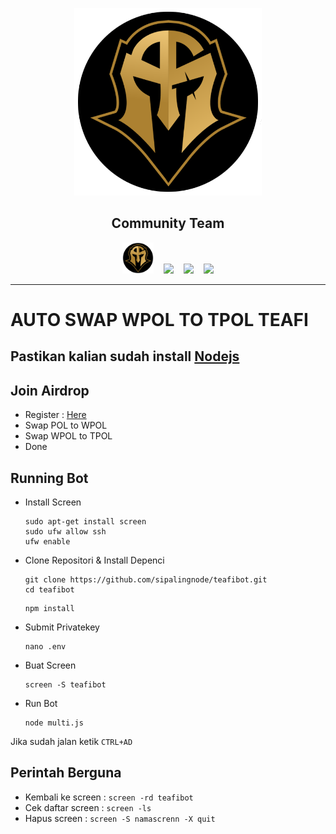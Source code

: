 <p align="center">
  <img height="300" height="auto" src="https://github.com/sipalingnode/sipalingnode/blob/main/logo.png">
</p>

<h2 align="center"><b>Community Team</b></h2>
<p align="center">
  <a href="https://www.airdropasc.com" target="_blank"><img src="https://github.com/sipalingnode/sipalingnode/blob/main/logo.png" width="50"/></a>&nbsp;&nbsp;&nbsp;
  <a href="https://t.me/airdropasc" target="_blank"><img src="https://github.com/user-attachments/assets/56e7f6ee-18b7-4b36-becc-ec6e4de7bff9" width="50"/></a>&nbsp;&nbsp;&nbsp;
  <a href="https://x.com/Autosultan_team" target="_blank"><img src="https://github.com/user-attachments/assets/fbb43aa4-9652-4a49-b984-5cf032b6b1ac" width="50"/></a>&nbsp;&nbsp;&nbsp;
  <a href="https://www.youtube.com/@ZamzaSalim" target="_blank"><img src="https://github.com/user-attachments/assets/c15509f9-acb7-49ce-989a-5bac62e7e549" width="50"/></a>
</p>

---

# AUTO SWAP WPOL TO TPOL TEAFI
## Pastikan kalian sudah install [Nodejs](https://deb.nodesource.com/)
## Join Airdrop
- Register : [Here](https://app.tea-fi.com/?ref=bamxew)
- Swap POL to WPOL
- Swap WPOL to TPOL
- Done

## Running Bot
- Install Screen
  ```
  sudo apt-get install screen
  sudo ufw allow ssh
  ufw enable
  ```
- Clone Repositori & Install Depenci
  ```
  git clone https://github.com/sipalingnode/teafibot.git
  cd teafibot
  ```
  ```
  npm install
  ```
- Submit Privatekey
  ```
  nano .env
  ```
- Buat Screen
  ```
  screen -S teafibot
  ```
- Run Bot
  ```
  node multi.js
  ```
Jika sudah jalan ketik `CTRL+AD`

## Perintah Berguna
- Kembali ke screen : `screen -rd teafibot`
- Cek daftar screen : `screen -ls`
- Hapus screen : `screen -S namascrenn -X quit`
